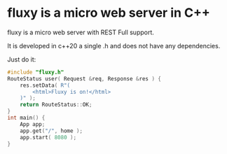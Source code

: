 # fluxy is a micro web server in C++

fluxy is a micro web server with REST Full support.

It is developed in c++20 a single .h and does not have any dependencies.

Just do it:
```cpp
#include "fluxy.h"
RouteStatus user( Request &req, Response &res ) {
    res.setData( R"( 
        <html>Fluxy is on!</html>
    )" );
    return RouteStatus::OK;
}
int main() {
    App app;
    app.get("/", home );
    app.start( 8080 );
}
```

